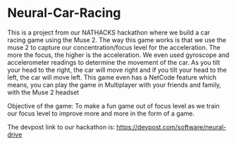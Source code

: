 # Neural-Car-Racing
This is a project from our NATHACKS hackathon where we build a car racing game using the Muse 2. The way this game works is that we use the muse 2 to capture our concentration/focus level for the acceleration. The more the focus, the higher is the acceleration.
We even used gyroscope and accelerometer readings to determine the movement of the car.
As you tilt your head to the right, the car will move right and if you tilt your head to the left, the car will move left.
This game even has a NetCode feature which means, you can play the game in Multiplayer with your friends and family, with the Muse 2 headset

Objective of the game: To make a fun game out of focus level as we train our focus level to improve more and more in the form of a game.

The devpost link to our hackathon is: https://devpost.com/software/neural-drive
